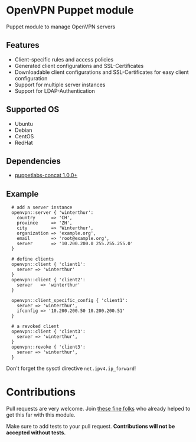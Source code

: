 # OpenVPN Puppet module

Puppet module to manage OpenVPN servers

## Features

* Client-specific rules and access policies
* Generated client configurations and SSL-Certificates
* Downloadable client configurations and SSL-Certificates for easy client configuration
* Support for multiple server instances
* Support for LDAP-Authentication

## Supported OS

* Ubuntu
* Debian
* CentOS
* RedHat


## Dependencies
  - [puppetlabs-concat 1.0.0+](https://github.com/puppetlabs/puppet-concat)


## Example

```puppet
  # add a server instance
  openvpn::server { 'winterthur':
    country      => 'CH',
    province     => 'ZH',
    city         => 'Winterthur',
    organization => 'example.org',
    email        => 'root@example.org',
    server       => '10.200.200.0 255.255.255.0'
  }

  # define clients
  openvpn::client { 'client1':
    server => 'winterthur'
  }
  openvpn::client { 'client2':
    server   => 'winterthur'
  }

  openvpn::client_specific_config { 'client1':
    server => 'winterthur',
    ifconfig => '10.200.200.50 10.200.200.51'
  }

  # a revoked client
  openvpn::client { 'client3':
    server => 'winterthur',
  }
  openvpn::revoke { 'client3':
    server => 'winterthur',
  }
```

Don't forget the sysctl directive ```net.ipv4.ip_forward```!


# Contributions

Pull requests are very welcome. Join [these fine folks](https://github.com/luxflux/puppet-openvpn/graphs/contributors) who already helped to get this far with this module.

Make sure to add tests to your pull request. **Contributions will not be accepted without tests.**
